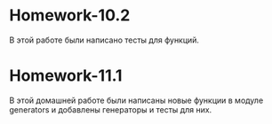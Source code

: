 # Homework-10.2
В этой работе были написано тесты для функций.

# Homework-11.1
В этой домашней работе были написаны новые функции в модуле generators и добавлены генераторы и тесты для них.